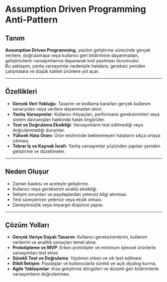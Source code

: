 # Assumption Driven Programming Anti-Pattern

## Tanım
**Assumption Driven Programming**, yazılım geliştirme sürecinde gerçek verilere, doğrulamaya veya kullanıcı geri bildirimine dayanmadan, geliştiricilerin varsayımlarına dayanarak kod yazılması durumudur.  
Bu yaklaşım, yanlış varsayımlar nedeniyle hatalara, gereksiz yeniden çalışmalara ve düşük kaliteli ürünlere yol açar.

---

## Özellikleri
- **Gerçek Veri Yokluğu**: Tasarım ve kodlama kararları gerçek kullanım senaryoları veya verilere dayanmadan alınır.  
- **Yanlış Varsayımlar**: Kullanıcı ihtiyaçları, performans gereksinimleri veya sistem davranışları hakkında hatalı öngörüler.  
- **Test ve Doğrulama Eksikliği**: Varsayımların test edilmediği veya doğrulanmadığı durumlar.  
- **Yüksek Hata Oranı**: Ürün tesliminde beklenmeyen hataların sıkça ortaya çıkması.  
- **Tekrar İş ve Kaynak İsrafı**: Yanlış varsayımlar yüzünden yapılan yeniden geliştirme ve düzeltmeler.  

---

## Neden Oluşur
- Zaman baskısı ve aceleyle geliştirme.  
- Kullanıcı veya gereksinim analizi eksikliği.  
- İletişim sorunları ve paydaşlardan yetersiz bilgi alınması.  
- Test süreçlerinin yetersiz veya eksik olması.  
- Deneyimsizlik veya önyargılı düşünce yapısı.  

---

## Çözüm Yolları
- **Gerçek Veriye Dayalı Tasarım**: Kullanıcı gereksinimlerini, kullanım verilerini ve analitik sonuçları temel alma.  
- **Prototipleme ve MVP**: Erken prototipler ve minimum işlevsel ürünlerle varsayımları test etme.  
- **Sürekli Test ve Doğrulama**: Yazılımın erken ve sık test edilmesi.  
- **Etkili İletişim**: Paydaşlar ve kullanıcılarla sürekli ve açık diyalog kurma.  
- **Agile Yaklaşımlar**: Kısa geliştirme döngüleri ve düzenli geri bildirimlerle varsayımların doğrulanması.  

